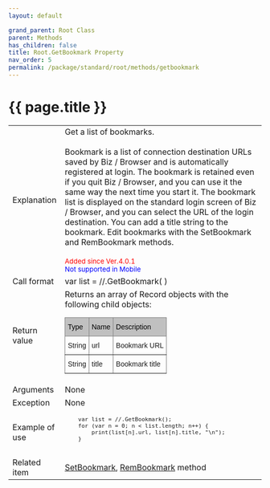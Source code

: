 ```yaml
---
layout: default

grand_parent: Root Class
parent: Methods
has_children: false
title: Root.GetBookmark Property
nav_order: 5
permalink: /package/standard/root/methods/getbookmark
---
```

# {{ page.title }}

<table>
  <tr>
    <td>Explanation</td>
    <td colspan="2">Get a list of bookmarks.<br><br>Bookmark is a list of connection destination URLs saved by Biz / Browser and is automatically registered at login. The bookmark is retained even if you quit Biz / Browser, and you can use it the same way the next time you start it. The bookmark list is displayed on the standard login screen of Biz / Browser, and you can select the URL of the login destination. You can add a title string to the bookmark. Edit bookmarks with the SetBookmark and RemBookmark methods. <br><br><small><span style="color:red">Added since Ver.4.0.1</span></small><br><small><span style="color:blue">Not supported in Mobile</span></small>
  <tr>
    <td>Call format</td>
    <td colspan="2">var list = //.GetBookmark( )</td>
  </tr>
  <tr>
    <td>Return value</td>
    <td colspan="2">Returns an array of Record objects with the following child objects: <br><style type="text/css">
.tg  {border-collapse:collapse;border-spacing:0;}
.tg td{border-color:black;border-style:solid;border-width:1px;font-family:Arial, sans-serif;font-size:14px;
  overflow:hidden;padding:10px 5px;word-break:normal;}
.tg th{border-color:black;border-style:solid;border-width:1px;font-family:Arial, sans-serif;font-size:14px;
  font-weight:normal;overflow:hidden;padding:10px 5px;word-break:normal;}
.tg .tg-t0bo{background-color:#c0c0c0;border-color:inherit;color:#000000;text-align:left;vertical-align:top}
.tg .tg-0pky{border-color:inherit;text-align:left;vertical-align:top}
</style>
<table class="tg">
<thead>
  <tr>
    <th class="tg-t0bo">Type</th>
    <th class="tg-t0bo">Name</th>
    <th class="tg-t0bo">Description</th>
  </tr>
</thead>
<tbody>
  <tr>
    <td class="tg-0pky">String</td>
    <td class="tg-0pky">url</td>
    <td class="tg-0pky">Bookmark URL</td>
  </tr>
  <tr>
    <td class="tg-0pky">String</td>
    <td class="tg-0pky">title</td>
    <td class="tg-0pky">Bookmark title</td>
  </tr>
</tbody>
</table></td>
  </tr>  
  <tr>
    <td>Arguments</td>
    <td colspan="2">None</td>
  </tr>
  <tr>
    <td>Exception</td>
    <td colspan="2">None</td>
  </tr>
  <tr>
    <td>Example of use</td>
    <td colspan="2">
    <code><pre>
    var list = //.GetBookmark();
    for (var n = 0; n < list.length; n++) {
        print(list[n].url, list[n].title, "\n");
    }
    </pre></code></td>
  </tr>
  <tr>
    <td>Related item</td>
    <td colspan="2"><a href="/package/standard/root/methods/setbookmark">SetBookmark</a>, <a href="/package/standard/root/methods/rembookmark">RemBookmark</a> method</td>
  </tr>
</table>



